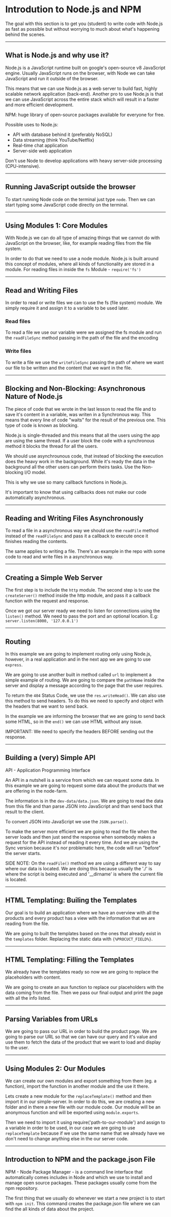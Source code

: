 # Introdution to Node.js and NPM

The goal with this section is to get you (student) to write code with Node.js as fast as possible but without worrying to much about what's happening behind the scenes.

---

## What is Node.js and why use it?

Node.js is a JavaScript runtime built on google's open-source v8 JavaScript engine. Usually JavaScript runs on the browser, with Node we can take JavaScript and run it outside of the browser.

This means that we can use Node.js as a web server to build fast, highly scalable network application (back-end). Another pro to use Node.js is that we can use JavaScript across the entire stack which will result in a faster and more efficient development.

NPM: huge library of open-source packages available for everyone for free.

Possible uses to Node.js:

- API with database behind it (preferably NoSQL)
- Data streaming (think YouTube/Netflix)
- Real-time chat application
- Server-side web application

Don't use Node to develop applications with heavy server-side processing (CPU-intensive).

---

## Running JavaScript outside the browser

To start running Node code on the terminal just type `node`. Then we can start typing some JavaScript code directly on the terminal.

---

## Using Modules 1: Core Modules

With Node.js we can do all type of amazing things that we cannot do with JavaScript on the browser, like, for example reading files from the file system.

In order to do that we need to use a node module. Node.js is built around this concept of modules, where all kinds of functionality are stored in a module. For reading files in inside the `fs` Module - `require('fs')`

---

## Read and Writing Files

In order to read or write files we can to use the fs (file system) module. We simply require it and assign it to a variable to be used later.

### Read files

To read a file we use our variable were we assigned the fs module and run the `readFileSync` method passing in the path of the file and the encoding

### Write files

To write a file we use the `writeFileSync` passing the path of where we want our file to be written and the content that we want in the file.

---

## Blocking and Non-Blocking: Asynchronous Nature of Node.js

The piece of code that we wrote in the last lesson to read the file and to save it's content in a variable, was writen in a Synchronous way. This means that every line of code "waits" for the result of the previous one. This type of code is known as blocking.

Node.js is single-threaded and this means that all the users using the app are using the same thread. If a user block the code with a synchronous method it blocks the thread for all the users.

We should use asynchrounous code, that instead of blocking the execution does the heavy work in the background. While it's ready the data in the background all the other users can perform theirs tasks. Use the Non-blocking I/O model.

This is why we use so many callback functions in Node.js.

It's important to know that using callbacks does not make our code automatically asynchronous.

---

## Reading and Writing Files Asynchronously

To read a file in a asynchronous way we should use the `readFile` method instead of the `readFileSync` and pass it a callback to execute once it finishes reading the contents.

The same applies to writing a file. There's an example in the repo with some code to read and write files in a asynchronous way.

---

## Creating a Simple Web Server

The first step is to include the `http` module.
The second step is to use the `createServer()` method inside the http module, and pass it a callback function with the request and response.

Once we got our server ready we need to listen for connections using the `listen()` method. We need to pass the port and an optional location. E.g: `server.listen(8000, '127.0.0.1')`

---

## Routing

In this example we are going to implement routing only using Node.js, however, in a real application and in the next app we are going to use `express`.

We are going to use another built in method called `url` to implement a simple example of routing. We are going to compare the `pathName` inside the server and display a message according to the page that the user requires.

To return the `404` Status Code, we use the `res.writeHead()`. We can also use this method to send headers. To do this we need to specify and object with the headers that we want to send back.

In the example we are informing the browser that we are going to send back some HTML, so in the `end()` we can use HTML without any issue.

IMPORTANT: We need to specify the headers BEFORE sending out the response.

---

## Building a (very) Simple API

API - Application Programming Interface

An API in a nutshell is a service from which we can request some data. In this example we are going to request some data about the products that we are offering in the node-farm.

The information is in the `dev-data/data.json`. We are going to read the data from this file and than parse JSON into JavaScript and than send back that result to the client.

To convert JSON into JavaScript we use the `JSON.parse()`.

To make the server more efficient we are going to read the file when the server loads and then just send the response when somebody makes a request for the API instead of reading it every time. And we are using the Sync version because it's nor problematic here, the code will run "before" the server starts.

SIDE NOTE: On the `readFile()` method we are using a different way to say where our data is located. We are doing this because usually the './' is where the script is being executed and '\_\_dirname' is where the current file is located.

---

## HTML Templating: Builing the Templates

Our goal is to build an application where we have an overview with all the products and every product has a view with the information that we are reading from the file.

We are going to built the templates based on the ones that already exist in the `templates` folder. Replacing the static data with `{%PROCUCT_FIELD%}`.

---

## HTML Templating: Filling the Templates

We already have the templates ready so now we are going to replace the placeholders with content.

We are going to create an aux function to replace our placeholders with the data coming from the file. Then we pass our final output and print the page with all the info listed.

---

## Parsing Variables from URLs

We are going to pass our URL in order to build the product page. We are going to parse our URL so that we can have our query and it's value and use them to fetch the data of the product that we want to load and display to the user.

---

## Using Modules 2: Our Modules

We can create our own modules and export something from them (eg. a function), import the function in another module and the use it there.

Lets create a new module for the `replaceTemplate()` method and then import it in our simple-server. In order to do this, we are creating a new folder and in there a new file with our module code. Our module will be an anonymous function and will be exported using `module.exports`.

Then we need to import it using require('path-to-our-module') and assign to a variable in order to be used, in our case we are going to use `replaceTemplate` because if we use the same name that we already have we don't need to change anything else in the our server code.

---

## Introduction to NPM and the package.json File

NPM - Node Package Manager - is a command line interface that automatically comes includes in Node and which we use to install and manage open source packages. These packages usually come from the npm repository.

The first thing that we usually do whenever we start a new project is to start with `npm init`. This command creates the package.json file where we can find the all kinds of data about the project.
